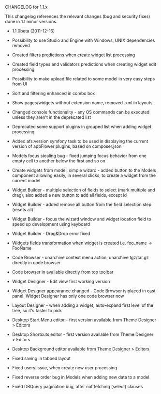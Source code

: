 CHANGELOG for 1.1.x

This changelog references the relevant changes (bug and security fixes) done in 1.1 minor versions.

* 1.1.0beta (2011-12-16)

 * Possibility to use Studio and Engine with Windows, UNIX dependencies removed
 * Created filters predictions when create widget list processing
 * Created field types and validators predictions when creating widget edit processing
 * Possibility to make upload file related to some model in very easy steps from UI
 * Sort and filtering enhanced in combo box
 * Show pages/widgets without extension name, removed .xml in layouts
 * Changed console functionality - any OS commands can be executed unless they aren't in the deprecated list
 * Deprecated some support plugins in grouped list when adding widget processing 
 * Added afs:version symfony task to be used in displaying the current version of appFlower plugins, based on composer.json
 * Models focus stealing bug - fixed jumping focus behavior from one empty cell to another below the first and so on 
 * Create widgets from model, simple wizard - added button to the Models component allowing easily, in several clicks, to create a widget from the current model
 * Widget Builder - multiple selection of fields to select (mark multiple and drag), also added a new button to add all fields, except id
 * Widget Builder - added remove all button from the field selection step (resets all)
 * Widget Builder - focus the wizard window and widget location field to speed up development using keyboard
 * Widget Builder - Drag&Drop error fixed
 * Widgets fields transformation when widget is created i.e. foo_name -> FooName
 * Code Browser - unarchive context menu action, unarchive tgz/tar.gz directly in code browser  
 * Code browser in available directly from top toolbar
 * Widget Designer - Edit view first working version  
 * Widget Designer appearance changed - Code Browser is placed in east panel. Widget Designer has only one code browser now
 * Layout Designer - when adding a widget, auto-expand first level of the tree, so it's faster to pick
 * Desktop Start Menu editor - first version available from Theme Designer > Editors
 * Desktop Shortcuts editor - first version available from Theme Designer > Editors
 * Desktop Background editor available from Theme Designer > Editors
 * Fixed saving in tabbed layout
 * Fixed users issue, when create new user processing
 * Fixed reverse order bug in Models when adding new data to a model
 * Fixed DBQuery pagination bug, after not fetching (select) clauses